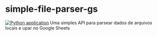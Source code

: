 # simple-file-parser-gs
[![Python application](https://github.com/labol-op/simple-file-parser-gs/actions/workflows/python-app.yml/badge.svg?branch=main)](https://github.com/labol-op/simple-file-parser-gs/actions/workflows/python-app.yml)
Uma simples API para parsear dados de arquivos locais e upar no Google Sheets
